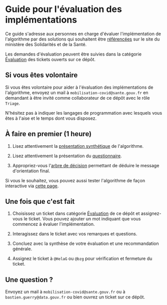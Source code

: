
# Guide pour l'évaluation des implémentations

Ce guide s'adresse aux personnes en charge d'évaluer l'implémentation
de l'algorithme par des solutions qui souhaitent être [référencées](referencement.md) sur
le site du ministère des Solidarités et de la Santé.

Les demandes d'évaluation peuvent être suivies dans la catégorie
[Évaluation](https://github.com/Delegation-numerique-en-sante/covid19-algorithme-orientation/labels/%C3%89valuation) des tickets ouverts sur ce dépôt.


## Si vous êtes volontaire

Si vous êtes volontaire pour aider à l'évaluation des implémentations
de l'algorithme, envoyez un mail à `mobilisation-covid@sante.gouv.fr` en
demandant à être invité comme collaborateur de ce dépôt avec le rôle
`Triage`.

N'hésitez pas à indiquer les langages de programmation avec lesquels
vous êtes à l'aise et le temps dont vous disposez.


## À faire en premier (1 heure)

1.  Lisez attentivement la [présentation synthétique](https://delegation-numerique-en-sante.github.io/covid19-algorithme-orientation/algorithme-orientation-covid19.html) de l'algorithme.

2.  Lisez attentivement la présentation du [questionnaire](https://github.com/Delegation-numerique-en-sante/covid19-algorithme-orientation/blob/master/pseudo-code.org#questionnaire).

3.  Appropriez-vous l'[arbre de décision](https://github.com/Delegation-numerique-en-sante/covid19-algorithme-orientation/blob/master/pseudo-code.org#arbre-de-d%C3%A9cision) permettant de déduire le
    message d'orientation final.

Si vous le souhaitez, vous pouvez aussi tester l'algorithme de façon
interactive via [cette page](https://delegation-numerique-en-sante.github.io/covid19-algorithme-orientation/repl.html).


## Une fois que c'est fait

1.  Choisissez un ticket dans catégorie [Évaluation](https://github.com/Delegation-numerique-en-sante/covid19-algorithme-orientation/labels/%C3%89valuation) de ce dépôt et
    assignez-vous le ticket.  Vous pouvez ajouter un mot indiquant que
    vous commencez à évaluer l'implémentation.

2.  Interagissez dans le ticket avec vos remarques et questions.

3.  Concluez avec la synthèse de votre évaluation et une recommandation
    générale.

4.  Assignez le ticket à `@HelaG` ou `@bzg` pour vérification et fermeture
    du ticket.


## Une question ?

Envoyez un mail à `mobilisation-covid@sante.gouv.fr` ou à
`bastien.guerry@data.gouv.fr` ou bien ouvrez un ticket sur ce dépôt.

